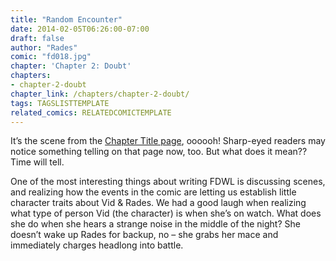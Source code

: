 ```yaml
---
title: "Random Encounter"
date: 2014-02-05T06:26:00-07:00
draft: false
author: "Rades"
comic: "fd018.jpg"
chapter: 'Chapter 2: Doubt'
chapters:
- chapter-2-doubt
chapter_link: /chapters/chapter-2-doubt/
tags: TAGSLISTTEMPLATE
related_comics: RELATEDCOMICTEMPLATE
---
```


It’s the scene from the <a href="/comic/chapter-two-doubt/">Chapter Title page</a>, oooooh! Sharp-eyed readers may notice something telling on that page now, too. But what does it mean?? Time will tell.


One of the most interesting things about writing FDWL is discussing scenes, and realizing how the events in the comic are letting us establish little character traits about Vid &amp; Rades. We had a good laugh when realizing what type of person Vid (the character) is when she’s on watch. What does she do when she hears a strange noise in the middle of the night? She doesn’t wake up Rades for backup, no – she grabs her mace and immediately charges headlong into battle. 


